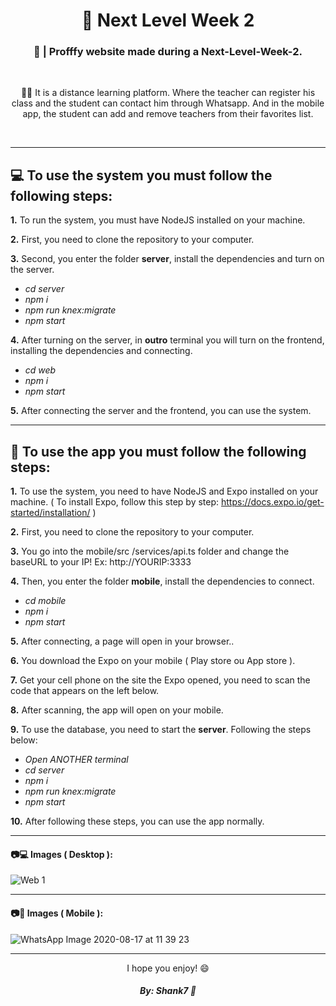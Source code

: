 <h1 align="center">📕 Next Level Week 2</h1>

<h3 align="center">📖 | Profffy website made during a Next-Level-Week-2.</h3>

&nbsp;

<p align="center">
👨‍🏫 It is a distance learning platform. Where the teacher can register his class and the student can contact him through Whatsapp. And in the mobile app, the student can add and remove teachers from their favorites list.
</p>

&nbsp;

---

## 💻 To use the system you must follow the following steps:

**1.** To run the system, you must have NodeJS installed on your machine.

**2.** First, you need to clone the repository to your computer.

**3.** Second, you enter the folder **server**, install the dependencies and turn on the server.
- *cd server*
- *npm i*
- *npm run knex:migrate*
- *npm start*

**4.** After turning on the server, in **outro** terminal you will turn on the frontend, installing the dependencies and connecting.
- *cd web*
- *npm i*
- *npm start*

**5.** After connecting the server and the frontend, you can use the system.

---

## 📱 To use the app you must follow the following steps:

**1.** To use the system, you need to have NodeJS and Expo installed on your machine. ( To install Expo, follow this step by step: https://docs.expo.io/get-started/installation/ )

**2.** First, you need to clone the repository to your computer.

**3.** You go into the mobile/src /services/api.ts folder and change the baseURL to your IP! Ex: http://YOURIP:3333

**4.** Then, you enter the folder **mobile**, install the dependencies to connect.
- *cd mobile*
- *npm i*
- *npm start*

**5.** After connecting, a page will open in your browser..

**6.** You download the Expo on your mobile ( Play store ou App store ).

**7.** Get your cell phone on the site the Expo opened, you need to scan the code that appears on the left below.

**8.** After scanning, the app will open on your mobile.

**9.** To use the database, you need to start the **server**. Following the steps below:
- *Open ANOTHER terminal*
- *cd server*
- *npm i*
- *npm run knex:migrate*
- *npm start*

**10.** After following these steps, you can use the app normally.

---

#### 📷💻 Images ( Desktop ):

![Web 1](https://user-images.githubusercontent.com/57328274/90399808-f08e3800-e071-11ea-82ec-aed26bc65778.png)

---

#### 📷📱 Images ( Mobile ):

![WhatsApp Image 2020-08-17 at 11 39 23](https://user-images.githubusercontent.com/57328274/90408908-e292e400-e07e-11ea-87cd-d53c3dab6a02.jpeg)

---

<p align="center">I hope you enjoy! 😄</p>

<h5 align="center">By: Shank7 🤍</h5>
